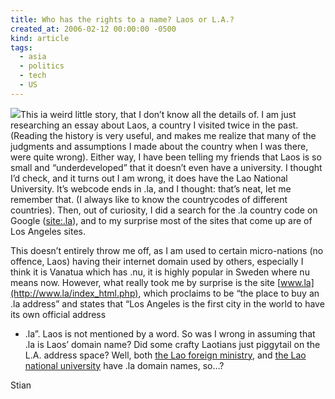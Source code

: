 ```yaml
---
title: Who has the rights to a name? Laos or L.A.?
created_at: 2006-02-12 00:00:00 -0500
kind: article
tags:
  - asia
  - politics
  - tech
  - US
---
```


![](http://www.appliedlanguage.com/flags_of_the_world/medium_flag_of_laos.gif)This
ia weird little story, that I don’t know all the details of. I am just
researching an essay about Laos, a country I visited twice in the past.
(Reading the history is very useful, and makes me realize that many of
the judgments and assumptions I made about the country when I was there,
were quite wrong). Either way, I have been telling my friends that Laos
is so small and “underdeveloped” that it doesn’t even have a university.
I thought I’d check, and it turns out I am wrong, it does have the Lao
National University. It’s webcode ends in .la, and I thought: that’s
neat, let me remember that. (I always like to know the countrycodes of
different countries). Then, out of curiosity, I did a search for the .la
country code on Google
([site:.la](http://www.google.com/search?q=site%3A.la+laos&btnG=Search&num=50&hl=en&lr=&safe=off&client=safari&rls=en)),
and to my surprise most of the sites that come up are of Los Angeles
sites.

This doesn’t entirely throw me off, as I am used to certain
micro-nations (no offence, Laos) having their internet domain used by
others, especially I think it is Vanatua which has .nu, it is highly
popular in Sweden where nu means now. However, what really took me by
surprise is the site [www.la](http://www.la/index_html.php), which
proclaims to be “the place to buy an .la address” and states that “Los
Angeles is the first city in the world to have its own official address
- .la”. Laos is not mentioned by a word. So was I wrong in assuming that
.la is Laos’ domain name? Did some crafty Laotians just piggytail on the
L.A. address space? Well, both [the Lao foreign
ministry](http://www.mofa.gov.la), and [the Lao national
university](http://www.nuol.edu.la) have .la domain names, so…?

Stian
